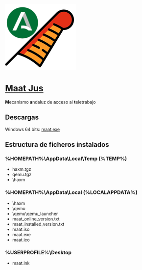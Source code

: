 ![alt text](https://github.com/luisfdz-jda/MaatJus/blob/master/MaatJus.png)

# [Maat Jus](https://es.wikipedia.org/wiki/Maat)

**M**ecanismo **a**ndaluz de **a**cceso al **t**eletrabajo

## Descargas
Windows 64 bits: [maat.exe](https://github.com/luisfdz-jda/MaatJus/releases/download/Maat_win32_x86_64_1/maat.exe)

## Estructura de ficheros instalados

### %HOMEPATH%\AppData\Local\Temp (%TEMP%)
- haxm.tgz
- qemu.tgz
- \haxm

### %HOMEPATH%\AppData\Local (%LOCALAPPDATA%)
- \haxm
- \qemu
- \qemu\qemu_launcher
- maat_online_version.txt
- maat_installed_version.txt
- maat.iso
- maat.exe
- maat.ico

### %USERPROFILE%\Desktop
- maat.lnk

